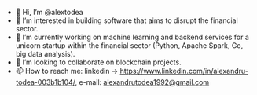 - 👋 Hi, I’m @alextodea
- 👀 I’m interested in building software that aims to disrupt the financial sector.
- 🌱 I’m currently working on machine learning and backend services for a unicorn startup within the financial sector (Python, Apache Spark, Go, big data analysis).
- 💞️ I’m looking to collaborate on blockchain projects.
- 📫 How to reach me: linkedin -> https://www.linkedin.com/in/alexandru-todea-003b1b104/, e-mail: alexandrutodea1992@gmail.com
